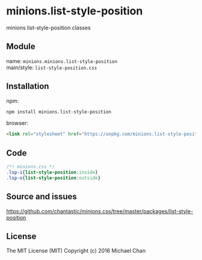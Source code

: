 # minions.list-style-position
minions list-style-position classes

## Module
name: `minions.minions.list-style-position`  
main/style: `list-style-position.css`  

## Installation
npm:
```bash
npm install minions.list-style-position
```

browser:
```html
<link rel="stylesheet" href="https://unpkg.com/minions.list-style-position" />
```

## Code
```css
/*! minions.css */
.lsp-i{list-style-position:inside}
.lsp-o{list-style-position:outside}

```

## Source and issues

https://github.com/chantastic/minions.css/tree/master/packages/list-style-position

## License

The MIT License (MIT)
Copyright (c) 2016 Michael Chan